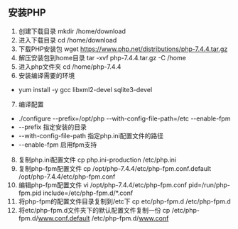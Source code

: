 ## 安装PHP

1. 创建下载目录
mkdir /home/download
2. 进入下载目录
cd /home/download
3. 下载PHP安装包
wget https://www.php.net/distributions/php-7.4.4.tar.gz
4. 解压安装包到home目录
tar -xvf php-7.4.4.tar.gz -C /home
5. 进入php文件夹
cd /home/php-7.4.4
6. 安装编译需要的环境
  * yum install -y gcc libxml2-devel sqlite3-devel
7. 编译配置
  * ./configure --prefix=/opt/php --with-config-file-path=/etc --enable-fpm
  * --prefix 指定安装的目录
  * --with-config-file-path 指定php.ini配置文件的路径
  * --enable-fpm 启用fpm支持
8. 复制php.ini配置文件
cp php.ini-production /etc/php.ini
9. 复制php-fpm配置文件
cp /opt/php-7.4.4/etc/php-fpm.conf.default /opt/php-7.4.4/etc/php-fpm.conf
10. 编辑php-fpm配置文件
vi /opt/php-7.4.4/etc/php-fpm.conf
pid=/run/php-fpm.pid
include=/etc/php-fpm.d/*.conf
11. 将php-fpm的配置文件目录复制到/etc下
cp etc/php-fpm.d /etc/php-fpm.d
12. 将etc/php-fpm.d文件夹下的默认配置文件复制一份
cp /etc/php-fpm.d/www.conf.default /etc/php-fpm.d/www.conf
